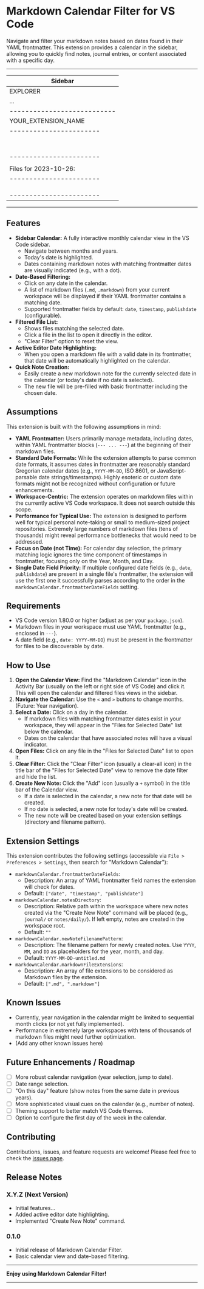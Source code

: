 # Markdown Calendar Filter for VS Code
Navigate and filter your markdown notes based on dates found in their YAML frontmatter. This extension provides a calendar in the sidebar, allowing you to quickly find notes, journal entries, or content associated with a specific day.

-----------------------------
| Sidebar                   |
|---------------------------|
| EXPLORER                  |
| ...                       |
|---------------------------|
| YOUR_EXTENSION_NAME       |  <-- Activity Bar Icon
|   ----------------------- |
|   | <<  October 2023 >> | |  <-- Calendar Navigation
|   | Su Mo Tu We Th Fr Sa | |
|   |        1  2  3  4  5 | |
|   |  6  7  8  9 10 11 12 | |
|   | 13 14 15 16 17 18 19 | |
|   | 20 21 22 23 24 25 *26*| |  <-- *Selected Date*
|   | 27 28 29 30 31      | |
|   ----------------------- |
|                           |
|   Files for 2023-10-26:   |  <-- Filtered List Title
|   ----------------------- |
|   | > note-A.md           | |  <-- Click to open
|   | > projectX/taskY.md   | |
|   | (Clear Filter)        | |
|   ----------------------- |
-----------------------------

## Features

*   **Sidebar Calendar:** A fully interactive monthly calendar view in the VS Code sidebar.
    *   Navigate between months and years.
    *   Today's date is highlighted.
    *   Dates containing markdown notes with matching frontmatter dates are visually indicated (e.g., with a dot).
*   **Date-Based Filtering:**
    *   Click on any date in the calendar.
    *   A list of markdown files (`.md`, `.markdown`) from your current workspace will be displayed if their YAML frontmatter contains a matching date.
    *   Supported frontmatter fields by default: `date`, `timestamp`, `publishdate` (configurable).
*   **Filtered File List:**
    *   Shows files matching the selected date.
    *   Click a file in the list to open it directly in the editor.
    *   "Clear Filter" option to reset the view.
*   **Active Editor Date Highlighting:**
    *   When you open a markdown file with a valid date in its frontmatter, that date will be automatically highlighted on the calendar.
*   **Quick Note Creation:**
    *   Easily create a new markdown note for the currently selected date in the calendar (or today's date if no date is selected).
    *   The new file will be pre-filled with basic frontmatter including the chosen date.

## Assumptions

This extension is built with the following assumptions in mind:

*   **YAML Frontmatter:** Users primarily manage metadata, including dates, within YAML frontmatter blocks (`--- ... ---`) at the beginning of their markdown files.
*   **Standard Date Formats:** While the extension attempts to parse common date formats, it assumes dates in frontmatter are reasonably standard Gregorian calendar dates (e.g., `YYYY-MM-DD`, ISO 8601, or JavaScript-parsable date strings/timestamps). Highly esoteric or custom date formats might not be recognized without configuration or future enhancements.
*   **Workspace-Centric:** The extension operates on markdown files within the currently active VS Code workspace. It does not search outside this scope.
*   **Performance for Typical Use:** The extension is designed to perform well for typical personal note-taking or small to medium-sized project repositories. Extremely large numbers of markdown files (tens of thousands) might reveal performance bottlenecks that would need to be addressed.
*   **Focus on Date (not Time):** For calendar day selection, the primary matching logic ignores the time component of timestamps in frontmatter, focusing only on the Year, Month, and Day.
*   **Single Date Field Priority:** If multiple configured date fields (e.g., `date`, `publishdate`) are present in a single file's frontmatter, the extension will use the first one it successfully parses according to the order in the `markdownCalendar.frontmatterDateFields` setting.

## Requirements

*   VS Code version 1.80.0 or higher (adjust as per your `package.json`).
*   Markdown files in your workspace must use YAML frontmatter (e.g., enclosed in `---`).
*   A date field (e.g., `date: YYYY-MM-DD`) must be present in the frontmatter for files to be discoverable by date.

## How to Use

1.  **Open the Calendar View:** Find the "Markdown Calendar" icon in the Activity Bar (usually on the left or right side of VS Code) and click it. This will open the calendar and filtered files views in the sidebar.
2.  **Navigate the Calendar:** Use the `<` and `>` buttons to change months. (Future: Year navigation).
3.  **Select a Date:** Click on a day in the calendar.
    *   If markdown files with matching frontmatter dates exist in your workspace, they will appear in the "Files for Selected Date" list below the calendar.
    *   Dates on the calendar that have associated notes will have a visual indicator.
4.  **Open Files:** Click on any file in the "Files for Selected Date" list to open it.
5.  **Clear Filter:** Click the "Clear Filter" icon (usually a clear-all icon) in the title bar of the "Files for Selected Date" view to remove the date filter and hide the list.
6.  **Create New Note:** Click the "Add" icon (usually a `+` symbol) in the title bar of the Calendar view.
    *   If a date is selected in the calendar, a new note for that date will be created.
    *   If no date is selected, a new note for today's date will be created.
    *   The new note will be created based on your extension settings (directory and filename pattern).

## Extension Settings

This extension contributes the following settings (accessible via `File > Preferences > Settings`, then search for "Markdown Calendar"):

*   `markdownCalendar.frontmatterDateFields`:
    *   Description: An array of YAML frontmatter field names the extension will check for dates.
    *   Default: `["date", "timestamp", "publishdate"]`
*   `markdownCalendar.notesDirectory`:
    *   Description: Relative path within the workspace where new notes created via the "Create New Note" command will be placed (e.g., `journal/` or `notes/daily/`). If left empty, notes are created in the workspace root.
    *   Default: `""`
*   `markdownCalendar.newNoteFilenamePattern`:
    *   Description: The filename pattern for newly created notes. Use `YYYY`, `MM`, and `DD` as placeholders for the year, month, and day.
    *   Default: `YYYY-MM-DD-untitled.md`
*   `markdownCalendar.markdownFileExtensions`:
    *   Description: An array of file extensions to be considered as Markdown files by the extension.
    *   Default: `[".md", ".markdown"]`

## Known Issues

*   Currently, year navigation in the calendar might be limited to sequential month clicks (or not yet fully implemented).
*   Performance in extremely large workspaces with tens of thousands of markdown files might need further optimization.
*   (Add any other known issues here)

## Future Enhancements / Roadmap

*   [ ] More robust calendar navigation (year selection, jump to date).
*   [ ] Date range selection.
*   [ ] "On this day" feature (show notes from the same date in previous years).
*   [ ] More sophisticated visual cues on the calendar (e.g., number of notes).
*   [ ] Theming support to better match VS Code themes.
*   [ ] Option to configure the first day of the week in the calendar.

## Contributing

Contributions, issues, and feature requests are welcome! Please feel free to check the [issues page](https://github.com/stevemoser/markdown-calendar-filter/issues).

## Release Notes

### X.Y.Z (Next Version)

*   Initial features...
*   Added active editor date highlighting.
*   Implemented "Create New Note" command.

### 0.1.0

*   Initial release of Markdown Calendar Filter.
*   Basic calendar view and date-based filtering.

---

**Enjoy using Markdown Calendar Filter!**

---